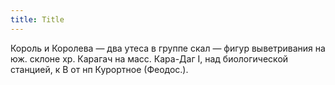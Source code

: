 ```yaml
---
title: Title
---
```


Король и Королева — два утеса в группе скал — фигур выветривания на юж. склоне
хр. Карагач на масс. Кара-Даг I, над биологической станцией, к В от нп Курортное
(Феодос.).
